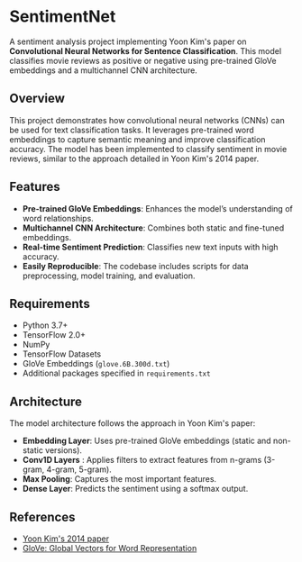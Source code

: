 # SentimentNet

A sentiment analysis project implementing Yoon Kim's paper on **Convolutional Neural Networks for Sentence Classification**. This model classifies movie reviews as positive or negative using pre-trained GloVe embeddings and a multichannel CNN architecture.

## Overview
This project demonstrates how convolutional neural networks (CNNs) can be used for text classification tasks. It leverages pre-trained word embeddings to capture semantic meaning and improve classification accuracy. The model has been implemented to classify sentiment in movie reviews, similar to the approach detailed in Yoon Kim's 2014 paper.

## Features
- **Pre-trained GloVe Embeddings**: Enhances the model’s understanding of word relationships.
- **Multichannel CNN Architecture**: Combines both static and fine-tuned embeddings.
- **Real-time Sentiment Prediction**: Classifies new text inputs with high accuracy.
- **Easily Reproducible**: The codebase includes scripts for data preprocessing, model training, and evaluation.

## Requirements
- Python 3.7+
- TensorFlow 2.0+
- NumPy
- TensorFlow Datasets
- GloVe Embeddings (`glove.6B.300d.txt`)
- Additional packages specified in `requirements.txt`

## Architecture
The model architecture follows the approach in Yoon Kim's paper:

- **Embedding Layer**: Uses pre-trained GloVe embeddings (static and non-static versions).
- **Conv1D Layers** : Applies filters to extract features from n-grams (3-gram, 4-gram, 5-gram).
- **Max Pooling**: Captures the most important features.
- **Dense Layer**: Predicts the sentiment using a softmax output.

## References
- [Yoon Kim's 2014 paper](https://arxiv.org/abs/1408.5882)
- [GloVe: Global Vectors for Word Representation](https://aclanthology.org/D14-1162/)
